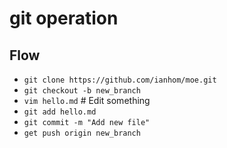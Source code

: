 ﻿# git operation
## Flow
- `git clone https://github.com/ianhom/moe.git`
- `git checkout -b new_branch`
- `vim hello.md` # Edit something
- `git add hello.md`
- `git commit -m "Add new file"`
- `get push origin new_branch`